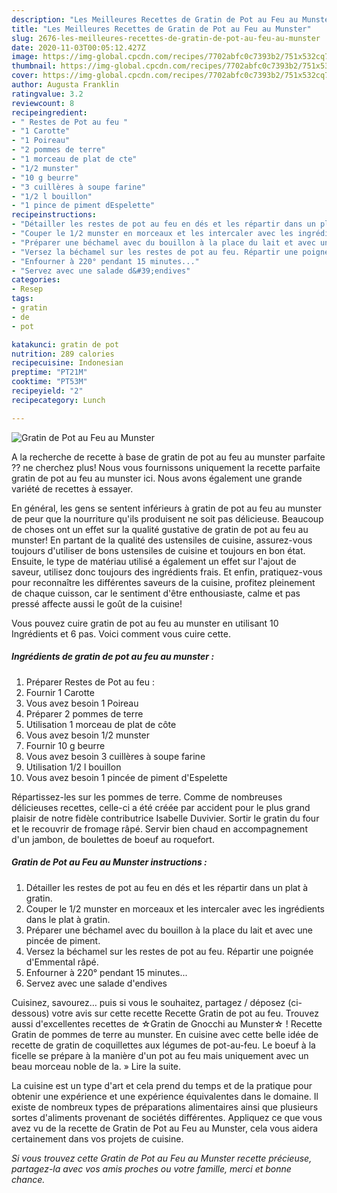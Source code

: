 ```yaml
---
description: "Les Meilleures Recettes de Gratin de Pot au Feu au Munster"
title: "Les Meilleures Recettes de Gratin de Pot au Feu au Munster"
slug: 2676-les-meilleures-recettes-de-gratin-de-pot-au-feu-au-munster
date: 2020-11-03T00:05:12.427Z
image: https://img-global.cpcdn.com/recipes/7702abfc0c7393b2/751x532cq70/gratin-de-pot-au-feu-au-munster-photo-principale-de-la-recette.jpg
thumbnail: https://img-global.cpcdn.com/recipes/7702abfc0c7393b2/751x532cq70/gratin-de-pot-au-feu-au-munster-photo-principale-de-la-recette.jpg
cover: https://img-global.cpcdn.com/recipes/7702abfc0c7393b2/751x532cq70/gratin-de-pot-au-feu-au-munster-photo-principale-de-la-recette.jpg
author: Augusta Franklin
ratingvalue: 3.2
reviewcount: 8
recipeingredient:
- " Restes de Pot au feu "
- "1 Carotte"
- "1 Poireau"
- "2 pommes de terre"
- "1 morceau de plat de cte"
- "1/2 munster"
- "10 g beurre"
- "3 cuillères à soupe farine"
- "1/2 l bouillon"
- "1 pince de piment dEspelette"
recipeinstructions:
- "Détailler les restes de pot au feu en dés et les répartir dans un plat à gratin."
- "Couper le 1/2 munster en morceaux et les intercaler avec les ingrédients dans le plat à gratin."
- "Préparer une béchamel avec du bouillon à la place du lait et avec une pincée de piment."
- "Versez la béchamel sur les restes de pot au feu. Répartir une poignée d&#39;Emmental râpé."
- "Enfourner à 220° pendant 15 minutes..."
- "Servez avec une salade d&#39;endives"
categories:
- Resep
tags:
- gratin
- de
- pot

katakunci: gratin de pot 
nutrition: 289 calories
recipecuisine: Indonesian
preptime: "PT21M"
cooktime: "PT53M"
recipeyield: "2"
recipecategory: Lunch

---
```



![Gratin de Pot au Feu au Munster](https://img-global.cpcdn.com/recipes/7702abfc0c7393b2/751x532cq70/gratin-de-pot-au-feu-au-munster-photo-principale-de-la-recette.jpg)

A la recherche de recette à base de gratin de pot au feu au munster parfaite ?? ne cherchez plus! Nous vous fournissons uniquement la recette parfaite gratin de pot au feu au munster ici. Nous avons également une grande variété de recettes à essayer.

En général, les gens se sentent inférieurs à gratin de pot au feu au munster de peur que la nourriture qu'ils produisent ne soit pas délicieuse. Beaucoup de choses ont un effet sur la qualité gustative de gratin de pot au feu au munster! En partant de la qualité des ustensiles de cuisine, assurez-vous toujours d'utiliser de bons ustensiles de cuisine et toujours en bon état. Ensuite, le type de matériau utilisé a également un effet sur l'ajout de saveur, utilisez donc toujours des ingrédients frais. Et enfin, pratiquez-vous pour reconnaître les différentes saveurs de la cuisine, profitez pleinement de chaque cuisson, car le sentiment d'être enthousiaste, calme et pas pressé affecte aussi le goût de la cuisine!

<!--inarticleads1-->

Vous pouvez cuire gratin de pot au feu au munster en utilisant 10 Ingrédients et 6 pas. Voici comment vous cuire cette.

##### Ingrédients de gratin de pot au feu au munster :

1. Préparer  Restes de Pot au feu :
1. Fournir 1 Carotte
1. Vous avez besoin 1 Poireau
1. Préparer 2 pommes de terre
1. Utilisation 1 morceau de plat de côte
1. Vous avez besoin 1/2 munster
1. Fournir 10 g beurre
1. Vous avez besoin 3 cuillères à soupe farine
1. Utilisation 1/2 l bouillon
1. Vous avez besoin 1 pincée de piment d&#39;Espelette


Répartissez-les sur les pommes de terre. Comme de nombreuses délicieuses recettes, celle-ci a été créée par accident pour le plus grand plaisir de notre fidèle contributrice Isabelle Duvivier. Sortir le gratin du four et le recouvrir de fromage râpé. Servir bien chaud en accompagnement d&#39;un jambon, de boulettes de boeuf au roquefort. 

<!--inarticleads2-->

##### Gratin de Pot au Feu au Munster instructions :

1. Détailler les restes de pot au feu en dés et les répartir dans un plat à gratin.
1. Couper le 1/2 munster en morceaux et les intercaler avec les ingrédients dans le plat à gratin.
1. Préparer une béchamel avec du bouillon à la place du lait et avec une pincée de piment.
1. Versez la béchamel sur les restes de pot au feu. Répartir une poignée d&#39;Emmental râpé.
1. Enfourner à 220° pendant 15 minutes...
1. Servez avec une salade d&#39;endives


Cuisinez, savourez… puis si vous le souhaitez, partagez / déposez (ci-dessous) votre avis sur cette recette Recette Gratin de pot au feu. Trouvez aussi d&#39;excellentes recettes de ☆Gratin de Gnocchi au Munster☆ ! Recette Gratin de pommes de terre au munster. En cuisine avec cette belle idée de recette de gratin de coquillettes aux légumes de pot-au-feu. Le boeuf à la ficelle se prépare à la manière d&#39;un pot au feu mais uniquement avec un beau morceau noble de la. » Lire la suite. 

<!--inarticleads1-->

<p>
La cuisine est un type d'art et cela prend du temps et de la pratique pour obtenir une expérience et une expérience équivalentes dans le domaine. Il existe de nombreux types de préparations alimentaires ainsi que plusieurs sortes d'aliments provenant de sociétés différentes. Appliquez ce que vous avez vu de la recette de Gratin de Pot au Feu au Munster, cela vous aidera certainement dans vos projets de cuisine.
</p>

<p>
<i>Si vous trouvez cette Gratin de Pot au Feu au Munster recette précieuse, partagez-la avec vos amis proches ou votre famille, merci et bonne chance.</i>
</p>
